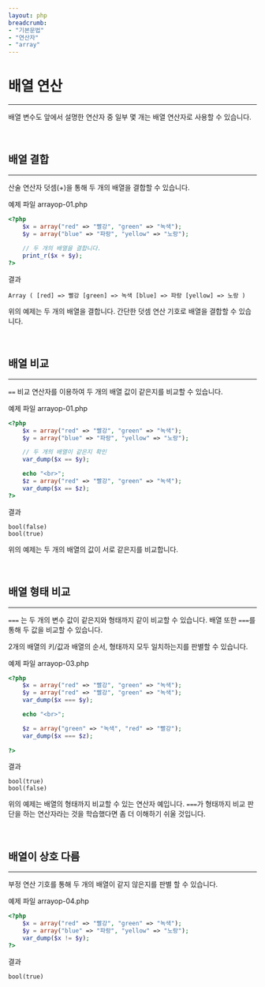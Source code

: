 ```yaml
---
layout: php
breadcrumb:
- "기본문법"
- "연산자"
- "array"
---
```


# 배열 연산
---
배열 변수도 앞에서 설명한 연산자 중 일부 몇 개는 배열 연산자로 사용할 수 있습니다.  

<br>

## 배열 결합
---
산술 연산자 덧셈(+)을 통해 두 개의 배열을 결합할 수 있습니다.  

예제 파일 arrayop-01.php
```php
<?php
	$x = array("red" => "빨강", "green" => "녹색");  
	$y = array("blue" => "파랑", "yellow" => "노랑");  
	
	// 두 개의 배열을 결합니다.
	print_r($x + $y); 
?> 
```

결과
```
Array ( [red] => 빨강 [green] => 녹색 [blue] => 파랑 [yellow] => 노랑 ) 
```

위의 예제는 두 개의 배열을 결합니다. 간단한 덧셈 연산 기호로 배열을 결합할 수 있습니다.  

<br>

## 배열 비교
---
`==` 비교 연산자를 이용하여 두 개의 배열 값이 같은지를 비교할 수 있습니다.  

예제 파일 arrayop-01.php
```php
<?php
	$x = array("red" => "빨강", "green" => "녹색");  
	$y = array("blue" => "파랑", "yellow" => "노랑"); 

	// 두 개의 배열이 같은지 확인
	var_dump($x == $y);

	echo "<br>";
	$z = array("red" => "빨강", "green" => "녹색");
	var_dump($x == $z);	
?>
```

결과
```
bool(false)
bool(true)
```

위의 예제는 두 개의 배열의 값이 서로 같은지를 비교합니다.  

<br>

## 배열 형태 비교
---
`===` 는 두 개의 변수 값이 같은지와 형태까지 같이 비교할 수 있습니다. 배열 또한 `===`를 통해 두 값을 비교할 수 있습니다.  

2개의 배열의 키/값과 배열의 순서, 형태까지 모두 일치하는지를 판별할 수 있습니다.  

예제 파일 arrayop-03.php
```php
<?php
	$x = array("red" => "빨강", "green" => "녹색");  
	$y = array("red" => "빨강", "green" => "녹색");
	var_dump($x === $y);

	echo "<br>";

	$z = array("green" => "녹색", "red" => "빨강");
	var_dump($x === $z);
	
?> 
```

결과
```
bool(true)
bool(false) 
```

위의 예제는 배열의 형태까지 비교할 수 있는 연산자 예입니다. `===`가 형태까지 비교 판단을 하는 연산자라는 것을 학습했다면 좀 더 이해하기 쉬울 것입니다.  

<br>

## 배열이 상호 다름
---
부정 연산 기호를 통해 두 개의 배열이 같지 않은지를 판별 할 수 있습니다.  

예제 파일 arrayop-04.php
```php
<?php
	$x = array("red" => "빨강", "green" => "녹색");  
	$y = array("blue" => "파랑", "yellow" => "노랑");  
	var_dump($x != $y);
?> 
```

결과
```
bool(true)
```

<br><br>